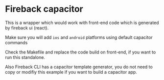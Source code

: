 # Fireback capacitor

This is a wrapper which would work with front-end code which is generated by fireback ui (react).

Make sure you will add `ios` and `android` platforms using default capacitor commands

Check the Makefile and replace the code build on front-end, if you want to run this standalone.

Also Fireback CLI has a capacitor template generator, you do not need to copy or modifiy this example
if you want to build a capacitor app.